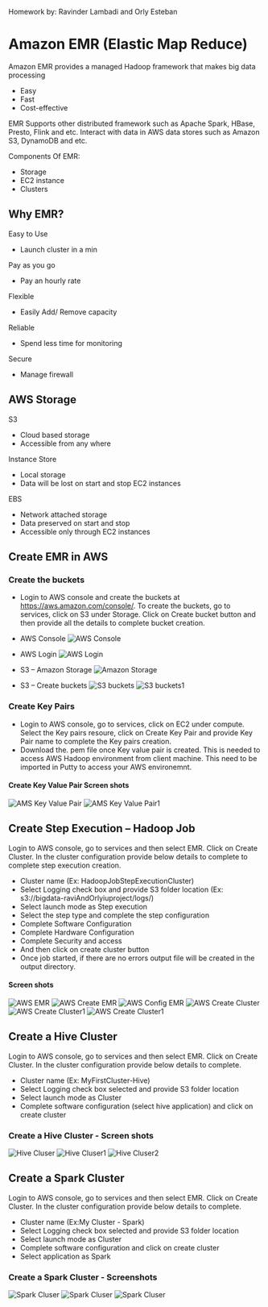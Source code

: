 Homework by: Ravinder Lambadi and Orly Esteban

# Amazon EMR (Elastic Map Reduce)
Amazon EMR provides a managed Hadoop framework that makes big data processing
- Easy
- Fast
- Cost-effective

EMR Supports other distributed framework such as Apache Spark, HBase, Presto, Flink and etc.
Interact with data in AWS data stores such as Amazon S3, DynamoDB and etc.

Components Of EMR:
- Storage
- EC2 instance
- Clusters

## Why EMR?
Easy to Use
- Launch cluster in a min

Pay as you go
- Pay an hourly rate

Flexible
- Easily Add/ Remove capacity

Reliable
- Spend less time for monitoring

Secure
- Manage firewall

## AWS Storage

S3
- Cloud based storage
- Accessible from any where

Instance Store
- Local storage
- Data will be lost on start and stop EC2 instances

EBS
- Network attached storage
- Data preserved on start and stop
- Accessible only through EC2 instances

## Create EMR in AWS
### Create the buckets
- Login to AWS console and create the buckets at https://aws.amazon.com/console/. To create the buckets, go to services, click on S3 under Storage. Click on Create bucket button and then provide all the details to complete bucket creation.
- AWS Console
![AWS Console](https://github.com/cloudmesh-community/hid-sp18-506/blob/master/tutorial/images/aws_console.JPG?raw=true)

- AWS Login
![AWS Login](https://github.com/cloudmesh-community/hid-sp18-506/blob/master/tutorial/images/aws_login.JPG?raw=true)

- S3 – Amazon Storage
![Amazon Storage](https://github.com/cloudmesh-community/hid-sp18-506/blob/master/tutorial/images/storage_s3.JPG?raw=true)

- S3 – Create buckets
![S3 buckets](https://github.com/cloudmesh-community/hid-sp18-506/blob/master/tutorial/images/create_bucket.JPG?raw=true)
![S3 buckets1](https://github.com/cloudmesh-community/hid-sp18-506/blob/master/tutorial/images/create_bucket_1.JPG?raw=true)

### Create Key Pairs
- Login to AWS console, go to services, click on EC2 under compute. Select the Key pairs resoure, click on Create Key Pair and provide Key Pair name to complete the Key pairs creation.
- Download the. pem file once Key value pair is created. This is needed to access AWS Hadoop environment from client machine. This need to be imported in Putty to access your AWS environemnt.

#### Create Key Value Pair Screen shots
![AMS Key Value Pair](https://github.com/cloudmesh-community/hid-sp18-506/blob/master/tutorial/images/key-value-pair.JPG?raw=true)
![AMS Key Value Pair1](https://github.com/cloudmesh-community/hid-sp18-506/blob/master/tutorial/images/key-value-pair-1.JPG?raw=true)


## Create Step Execution – Hadoop Job

Login to AWS console, go to services and then select EMR. Click on Create Cluster. In the cluster configuration provide below details to complete to complete step execution creation.
- Cluster name (Ex: HadoopJobStepExecutionCluster)
- Select Logging check box and provide S3 folder location (Ex: s3://bigdata-raviAndOrlyiuproject/logs/)
- Select launch mode as Step execution
- Select the step type and complete the step configuration
- Complete Software Configuration
- Complete Hardware Configuration
- Complete Security and access
- And then click on create cluster button
- Once job started, if there are no errors output file will be created in the output directory.

#### Screen shots
![AWS EMR](https://github.com/cloudmesh-community/hid-sp18-506/blob/master/tutorial/images/aws_emr.JPG?raw=true)
![AWS Create EMR](https://github.com/cloudmesh-community/hid-sp18-506/blob/master/tutorial/images/create_emr.JPG?raw=true)
![AWS Config EMR](https://github.com/cloudmesh-community/hid-sp18-506/blob/master/tutorial/images/emr-step-execution.JPG?raw=true)
![AWS Create Cluster](https://github.com/cloudmesh-community/hid-sp18-506/blob/master/tutorial/images/step_cluster.JPG?raw=true)
![AWS Create Cluster1](https://github.com/cloudmesh-community/hid-sp18-506/blob/master/tutorial/images/step_cluster_1.JPG?raw=true)
![AWS Create Cluster1](https://github.com/cloudmesh-community/hid-sp18-506/blob/master/tutorial/images/step_cluster_1.JPG?raw=true)

## Create a Hive Cluster
Login to AWS console, go to services and then select EMR. Click on Create Cluster. In the cluster configuration provide below details to complete.
- Cluster name (Ex: MyFirstCluster-Hive)
- Select Logging check box selected and provide S3 folder location
- Select launch mode as Cluster
- Complete software configuration (select hive application)  and click on create cluster
### Create a Hive Cluster - Screen shots
![Hive Cluser](https://github.com/cloudmesh-community/hid-sp18-506/blob/master/tutorial/images/hive_cluster1.JPG?raw=true)
![Hive Cluser1](https://github.com/cloudmesh-community/hid-sp18-506/blob/master/tutorial/images/hive_cluster2.JPG?raw=true)
![Hive Cluser2](https://github.com/cloudmesh-community/hid-sp18-506/blob/master/tutorial/images/hive_cluster_2.JPG?raw=true)

## Create a Spark Cluster
Login to AWS console, go to services and then select EMR. Click on Create Cluster. In the cluster configuration provide below details to complete.
- Cluster name (Ex:My Cluster - Spark)
- Select Logging check box selected and provide S3 folder location
- Select launch mode as Cluster
- Complete software configuration and click on create cluster
- Select application as Spark

### Create a Spark Cluster - Screenshots
![Spark Cluser](https://github.com/cloudmesh-community/hid-sp18-506/blob/master/tutorial/images/spark_cluster1.JPG?raw=true)
![Spark Cluser](https://github.com/cloudmesh-community/hid-sp18-506/blob/master/tutorial/images/spark_cluster2.JPG?raw=true)
![Spark Cluser](https://github.com/cloudmesh-community/hid-sp18-506/blob/master/tutorial/images/spark_cluster3.JPG?raw=true)


